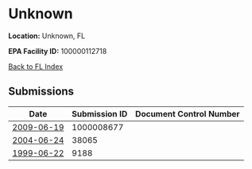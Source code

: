 # Unknown

**Location:** Unknown, FL

**EPA Facility ID:** 100000112718

[Back to FL Index](../../index.md)

## Submissions

| Date | Submission ID | Document Control Number |
|------|--------------|-------------------------|
| [2009-06-19](submissions/1000008677.md) | 1000008677 |  |
| [2004-06-24](submissions/38065.md) | 38065 |  |
| [1999-06-22](submissions/9188.md) | 9188 |  |
